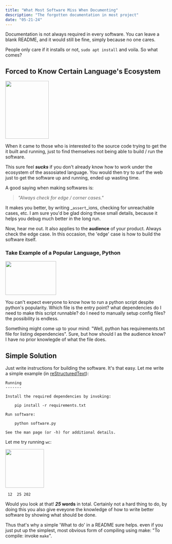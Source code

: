 ```yaml
---
title: "What Most Software Miss When Documenting"
description: "The forgotten documentation in most project"
date: "05-21-24"
---
```


Documentation is not always required in every software. You can leave a blank README, and it would still be fine, simply because no one cares.

People only care if it installs or not, `sudo apt install` and voila. So what comes?

## Forced to Know Certain Language's Ecosystem

<img src="/images/software/memq.jpeg" class="image-floatr" height="180" width="135" />

When it came to those who is interested to the source code trying to get the it built and running, just to find themselves not being able to build / run the software.

This sure feel _**sucks**_ if you don't already know how to work under the ecosystem of the assosiated language. You would then try to surf the web just to get the software up and running, ended up wasting time.

A good saying when making softwares is:

> _"Always check for edge / corner cases."_

It makes you better, by writing _`assert`_ions, checking for unreachable cases, etc. I am sure you'd be glad doing these small details, because it helps you debug much better in the long run.

Now, hear me out. It also applies to the **audience** of your product. Always check the edge case. In this occasion, the 'edge' case is how to build the software itself.

### Take Example of a Popular Language, Python

<img src="/images/software/py.jpeg" class="image-floatl" height="105" width="158" />

You can't expect everyone to know how to run a python script despite python's popularity. Which file is the entry point? what dependencies do I need to make this script runnable? do I need to manually setup config files? the possibility is endless.

Something might come up to your mind: "Well, python has requirements.txt file for listing dependencies". Sure, but how should I as the audience know? I have no prior knowlegde of what the file does.

## Simple Solution

Just write instructions for building the software. It's that easy. Let me write a simple example (in [reStructuredText](https://en.wikipedia.org/wiki/ReStructuredText)):

```text
Running
-------

Install the required dependencies by invoking:

    pip install -r requirements.txt

Run software:

    python software.py

See the man page (or -h) for additional details.
```

Let me try running `wc`:

<img src="/images/software/pepeok.gif" class="image-floatr" height="120" width="120" />

` 12  25 202`

Would you look at that! **_25_ words** in total. Certainly not a hard thing to do, by doing this you also give eveyone the knowledge of how to write better software by showing what should be done.

Thus that's why a simple 'What to do' in a README sure helps. even if you just put up the simplest, most obvious form of compiling using make: "To compile: invoke `make`".

